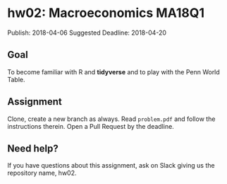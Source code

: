 # hw02: Macroeconomics MA18Q1

Publish: 2018-04-06
Suggested Deadline: 2018-04-20

## Goal

To become familiar with R and **tidyverse** and 
to play with the Penn World Table.

## Assignment

Clone, create a new branch as always. Read `problem.pdf` and follow the instructions therein. Open a Pull Request by the deadline. 


## Need help?

If you have questions about this assignment, ask on Slack giving us the repository name, hw02. 
